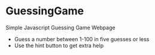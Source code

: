 # GuessingGame
Simple Javascript Guessing Game Webpage

* Guess a number between 1-100 in five guesses or less
* Use the hint button to get extra help
